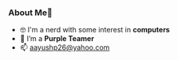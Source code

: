 ### About Me👋

- 🤓 I'm a nerd with some interest in **computers**
- 🔭 I’m a **Purple Teamer**
- 📫 aayushp26@yahoo.com
